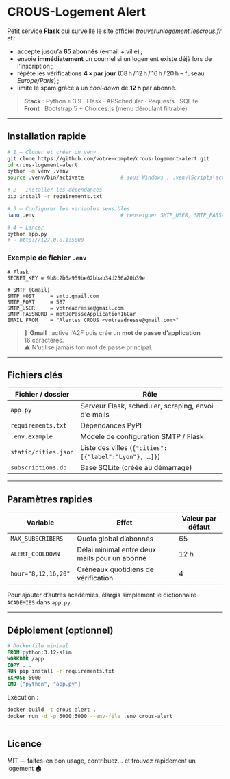 # CROUS-Logement Alert

Petit service **Flask** qui surveille le site officiel *trouverunlogement.lescrous.fr* et :

* accepte jusqu’à **65 abonnés** (e‑mail + ville) ;
* envoie **immédiatement** un courriel si un logement existe déjà lors de l’inscription ;
* répète les vérifications **4 × par jour** (08 h / 12 h / 16 h / 20 h – fuseau *Europe/Paris*) ;
* limite le spam grâce à un *cool‑down* de **12 h** par abonné.

> **Stack** : Python ≥ 3.9 · Flask · APScheduler · Requests · SQLite  
> **Front** : Bootstrap 5 + Choices.js (menu déroulant filtrable)

---

## Installation rapide

```bash
# 1 – Cloner et créer un venv
git clone https://github.com/votre-compte/crous-logement-alert.git
cd crous-logement-alert
python -m venv .venv
source .venv/bin/activate            # sous Windows : .venv\Scripts\activate.ps1

# 2 – Installer les dépendances
pip install -r requirements.txt

# 3 – Configurer les variables sensibles
nano .env                            # renseigner SMTP_USER, SMTP_PASSWORD, etc.

# 4 – Lancer
python app.py
# → http://127.0.0.1:5000
```

### Exemple de fichier `.env`

```dotenv
# Flask
SECRET_KEY = 9b8c2b6a959be02bbab34d256a20b39e

# SMTP (Gmail)
SMTP_HOST     = smtp.gmail.com
SMTP_PORT     = 587
SMTP_USER     = votreadresse@gmail.com
SMTP_PASSWORD = motDePasseApplication16Car
EMAIL_FROM    = "Alertes CROUS <votreadresse@gmail.com>"
```

> 🔑 **Gmail** : active l’A2F puis crée un **mot de passe d’application** 16 caractères.  
> ⚠️ N’utilise jamais ton mot de passe principal.

---

## Fichiers clés

| Fichier / dossier      | Rôle                                                          |
|------------------------|---------------------------------------------------------------|
| `app.py`               | Serveur Flask, scheduler, scraping, envoi d’e‑mails           |
| `requirements.txt`     | Dépendances PyPI                                              |
| `.env.example`         | Modèle de configuration SMTP / Flask                          |
| `static/cities.json`   | Liste des villes (`{"cities":[{"label":"Lyon"}, …]}`)         |
| `subscriptions.db`     | Base SQLite (créée au démarrage)                              |

---

## Paramètres rapides

| Variable              | Effet                                             | Valeur par défaut |
|-----------------------|---------------------------------------------------|-------------------|
| `MAX_SUBSCRIBERS`     | Quota global d’abonnés                            | 65                |
| `ALERT_COOLDOWN`      | Délai minimal entre deux mails pour un abonné     | 12 h              |
| `hour="8,12,16,20"` | Créneaux quotidiens de vérification               | 4                 |

Pour ajouter d’autres académies, élargis simplement le dictionnaire `ACADEMIES` dans `app.py`.

---

## Déploiement (optionnel)

```dockerfile
# Dockerfile minimal
FROM python:3.12-slim
WORKDIR /app
COPY . .
RUN pip install -r requirements.txt
EXPOSE 5000
CMD ["python", "app.py"]
```

Exécution :

```bash
docker build -t crous-alert .
docker run -d -p 5000:5000 --env-file .env crous-alert
```

---

## Licence

MIT — faites-en bon usage, contribuez… et trouvez rapidement un logement 🏠
